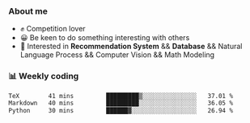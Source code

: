 ### About me

- ✊ Competition lover
- 😀 Be keen to do something interesting with others
- 🎈 Interested in **Recommendation System** && **Database** && Natural Language Process && Computer Vision && Math Modeling


### 📊 Weekly coding
<!--START_SECTION:waka-->

```txt
TeX        41 mins         █████████▒░░░░░░░░░░░░░░░   37.01 %
Markdown   40 mins         █████████░░░░░░░░░░░░░░░░   36.05 %
Python     30 mins         ██████▓░░░░░░░░░░░░░░░░░░   26.94 %
```

<!--END_SECTION:waka-->
